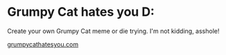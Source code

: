 # Grumpy Cat hates you D:

Create your own Grumpy Cat meme or die trying. I'm not kidding, asshole!

[grumpycathatesyou.com](http://grumpycathatesyou.com)